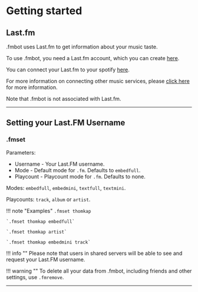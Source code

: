 # Getting started

## Last.fm

.fmbot uses Last.fm to get information about your music taste.

To use .fmbot, you need a Last.fm account, which you can create [here](https://www.last.fm/join).

You can connect your Last.fm to your spotify [here](https://www.last.fm/settings/applications). 

For more information on connecting other music services, please [click here](https://www.last.fm/about/trackmymusic) for more information.

Note that .fmbot is not associated with Last.fm.

---

## Setting your Last.FM Username

### .fmset

Parameters:

* Username - Your Last.FM username.
* Mode - Default mode for `.fm`. Defaults to `embedfull`.
* Playcount - Playcount mode for `.fm`. Defaults to none.

Modes: `embedfull`, `embedmini`, `textfull`, `textmini`.

Playcounts: `track`, `album` or `artist`.

!!! note "Examples"
    `.fmset thomkap`

    `.fmset thomkap embedfull`
    
    `.fmset thomkap artist`
    
    `.fmset thomkap embedmini track`

!!! info ""
    Please note that users in shared servers will be able to see and request your Last.FM username.

    
!!! warning ""
    To delete all your data from .fmbot, including friends and other settings, use `.fmremove`.

---